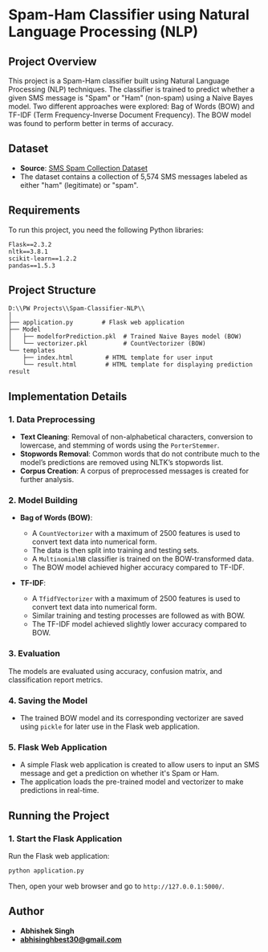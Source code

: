 # Spam-Ham Classifier using Natural Language Processing (NLP)

## Project Overview

This project is a Spam-Ham classifier built using Natural Language Processing (NLP) techniques. The classifier is trained to predict whether a given SMS message is "Spam" or "Ham" (non-spam) using a Naive Bayes model. Two different approaches were explored: Bag of Words (BOW) and TF-IDF (Term Frequency-Inverse Document Frequency). The BOW model was found to perform better in terms of accuracy.

## Dataset

- **Source**: [SMS Spam Collection Dataset](https://archive.ics.uci.edu/dataset/228/sms+spam+collection)
- The dataset contains a collection of 5,574 SMS messages labeled as either "ham" (legitimate) or "spam".

## Requirements

To run this project, you need the following Python libraries:

```plaintext
Flask==2.3.2
nltk==3.8.1
scikit-learn==1.2.2
pandas==1.5.3
```

## Project Structure

```
D:\\PW Projects\\Spam-Classifier-NLP\\
│
├── application.py        # Flask web application
├── Model
│   ├── modelforPrediction.pkl  # Trained Naive Bayes model (BOW)
│   └── vectorizer.pkl          # CountVectorizer (BOW)
└── templates
    ├── index.html         # HTML template for user input
    └── result.html        # HTML template for displaying prediction result
```

## Implementation Details

### 1. **Data Preprocessing**

- **Text Cleaning**: Removal of non-alphabetical characters, conversion to lowercase, and stemming of words using the `PorterStemmer`.
- **Stopwords Removal**: Common words that do not contribute much to the model’s predictions are removed using NLTK’s stopwords list.
- **Corpus Creation**: A corpus of preprocessed messages is created for further analysis.

### 2. **Model Building**

- **Bag of Words (BOW)**: 
  - A `CountVectorizer` with a maximum of 2500 features is used to convert text data into numerical form.
  - The data is then split into training and testing sets.
  - A `MultinomialNB` classifier is trained on the BOW-transformed data.
  - The BOW model achieved higher accuracy compared to TF-IDF.

- **TF-IDF**: 
  - A `TfidfVectorizer` with a maximum of 2500 features is used to convert text data into numerical form.
  - Similar training and testing processes are followed as with BOW.
  - The TF-IDF model achieved slightly lower accuracy compared to BOW.

### 3. **Evaluation**

The models are evaluated using accuracy, confusion matrix, and classification report metrics.

### 4. **Saving the Model**

- The trained BOW model and its corresponding vectorizer are saved using `pickle` for later use in the Flask web application.

### 5. **Flask Web Application**

- A simple Flask web application is created to allow users to input an SMS message and get a prediction on whether it's Spam or Ham.
- The application loads the pre-trained model and vectorizer to make predictions in real-time.

## Running the Project

### 1. **Start the Flask Application**

Run the Flask web application:

```bash
python application.py
```

Then, open your web browser and go to `http://127.0.0.1:5000/`.

## Author

- **Abhishek Singh**
- **abhisinghbest30@gmail.com**
